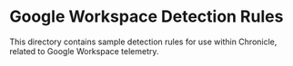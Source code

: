 # Google Workspace Detection Rules

This directory contains sample detection rules for use within Chronicle,
related to Google Workspace telemetry.
